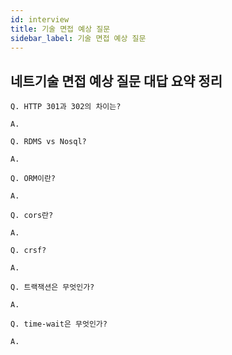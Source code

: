 ```yaml
---
id: interview
title: 기술 면접 예상 질문
sidebar_label: 기술 면접 예상 질문
---
```


## 네트기술 면접 예상 질문 대답 요약 정리


```
Q. HTTP 301과 302의 차이는?

A.
```

```
Q. RDMS vs Nosql?

A.
```

```
Q. ORM이란?

A.
```

```
Q. cors란?

A.
```

```
Q. crsf?

A.
```

```
Q. 트랙잭션은 무엇인가?

A.
```

```
Q. time-wait은 무엇인가?

A.
```